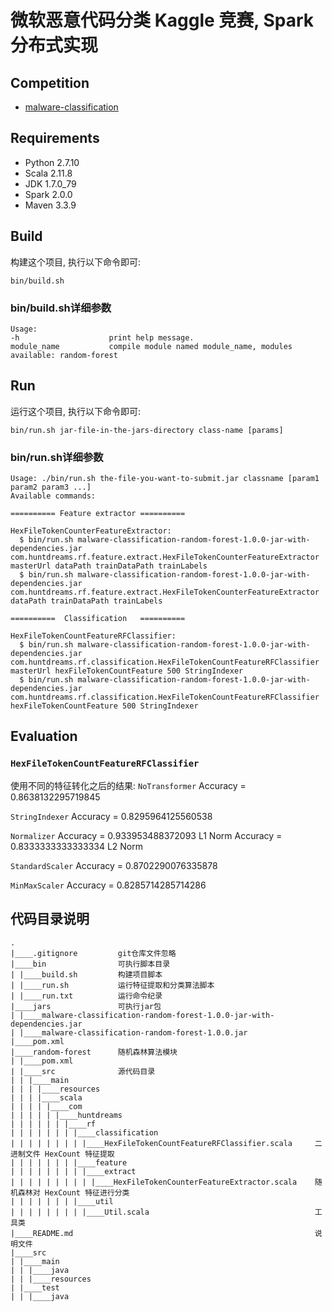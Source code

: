 # 微软恶意代码分类 Kaggle 竞赛, Spark 分布式实现

## Competition
- [malware-classification](https://www.kaggle.com/c/malware-classification)

## Requirements
- Python 2.7.10
- Scala 2.11.8
- JDK 1.7.0_79
- Spark 2.0.0
- Maven 3.3.9

## Build
构建这个项目, 执行以下命令即可:

    bin/build.sh
### bin/build.sh详细参数
```
Usage:
-h                    print help message.
module_name           compile module named module_name, modules available: random-forest
```

## Run
运行这个项目, 执行以下命令即可:

    bin/run.sh jar-file-in-the-jars-directory class-name [params]
### bin/run.sh详细参数
```
Usage: ./bin/run.sh the-file-you-want-to-submit.jar classname [param1 param2 param3 ...]
Available commands:

========== Feature extractor ==========

HexFileTokenCounterFeatureExtractor:
  $ bin/run.sh malware-classification-random-forest-1.0.0-jar-with-dependencies.jar com.huntdreams.rf.feature.extract.HexFileTokenCounterFeatureExtractor masterUrl dataPath trainDataPath trainLabels
  $ bin/run.sh malware-classification-random-forest-1.0.0-jar-with-dependencies.jar com.huntdreams.rf.feature.extract.HexFileTokenCounterFeatureExtractor dataPath trainDataPath trainLabels

==========  Classification   ==========

HexFileTokenCountFeatureRFClassifier:
  $ bin/run.sh malware-classification-random-forest-1.0.0-jar-with-dependencies.jar com.huntdreams.rf.classification.HexFileTokenCountFeatureRFClassifier masterUrl hexFileTokenCountFeature 500 StringIndexer
  $ bin/run.sh malware-classification-random-forest-1.0.0-jar-with-dependencies.jar com.huntdreams.rf.classification.HexFileTokenCountFeatureRFClassifier hexFileTokenCountFeature 500 StringIndexer
```

## Evaluation
### `HexFileTokenCountFeatureRFClassifier`
使用不同的特征转化之后的结果:
`NoTransformer`
    Accuracy = 0.8638132295719845

`StringIndexer`
    Accuracy = 0.8295964125560538

`Normalizer`
    Accuracy = 0.933953488372093 L1 Norm
    Accuracy = 0.8333333333333334 L2 Norm
    
`StandardScaler`
    Accuracy = 0.8702290076335878
    
`MinMaxScaler`
    Accuracy = 0.8285714285714286

## 代码目录说明
```
.
|____.gitignore			git仓库文件忽略
|____bin				可执行脚本目录
| |____build.sh 		构建项目脚本
| |____run.sh 			运行特征提取和分类算法脚本
| |____run.txt 			运行命令纪录
|____jars 				可执行jar包
| |____malware-classification-random-forest-1.0.0-jar-with-dependencies.jar
| |____malware-classification-random-forest-1.0.0.jar
|____pom.xml
|____random-forest 		随机森林算法模块
| |____pom.xml
| |____src 				源代码目录
| | |____main
| | | |____resources
| | | |____scala
| | | | |____com
| | | | | |____huntdreams
| | | | | | |____rf
| | | | | | | |____classification
| | | | | | | | |____HexFileTokenCountFeatureRFClassifier.scala 	二进制文件 HexCount 特征提取
| | | | | | | |____feature
| | | | | | | | |____extract
| | | | | | | | | |____HexFileTokenCounterFeatureExtractor.scala 	随机森林对 HexCount 特征进行分类
| | | | | | | |____util
| | | | | | | | |____Util.scala 									工具类
|____README.md 														说明文件
|____src
| |____main
| | |____java
| | |____resources
| |____test
| | |____java
```

